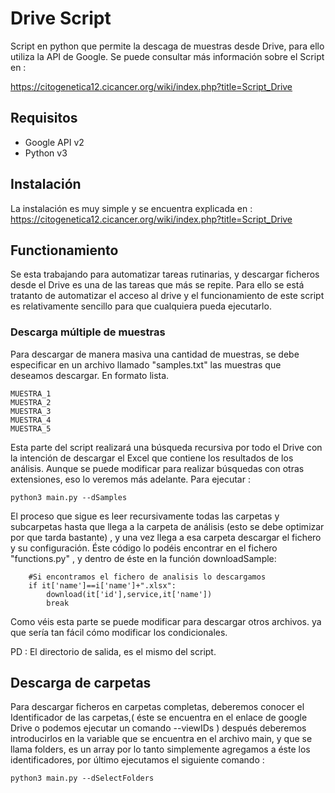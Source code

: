 # Drive Script

Script en python que permite la descaga de muestras desde Drive, para ello utiliza la API de Google. Se puede consultar más información sobre el Script en :

https://citogenetica12.cicancer.org/wiki/index.php?title=Script_Drive

## Requisitos 

* Google API v2
* Python v3

## Instalación

La instalación es muy simple y se encuentra explicada en :
https://citogenetica12.cicancer.org/wiki/index.php?title=Script_Drive

## Functionamiento

Se esta trabajando para automatizar tareas rutinarias, y descargar ficheros desde el Drive es una de las tareas que más se repite. Para ello se está tratanto de automatizar el acceso al drive y el funcionamiento de este script es relativamente sencillo para que cualquiera pueda ejecutarlo. 

### Descarga múltiple de muestras

Para descargar de manera masiva una cantidad de muestras, se debe especificar en un archivo llamado "samples.txt" las muestras que deseamos descargar. En formato lista.

```
MUESTRA_1
MUESTRA_2
MUESTRA_3
MUESTRA_4
MUESTRA_5
```

Esta parte del script realizará una búsqueda recursiva por todo el Drive con la intención de descargar el Excel que contiene los resultados de los análisis. Aunque se puede modificar para realizar búsquedas con otras extensiones, eso lo veremos más adelante. Para ejecutar :

```
python3 main.py --dSamples
```
El proceso que sigue es leer recursivamente todas las carpetas y subcarpetas hasta que llega a la carpeta de análisis (esto se debe optimizar por que tarda bastante) , y una vez llega a esa carpeta descargar el fichero y su configuración. Éste código lo podéis encontrar en el fichero "functions.py" , y dentro de éste en la función downloadSample:

```
	#Si encontramos el fichero de analisis lo descargamos
	if it['name']==i['name']+".xlsx":
		download(it['id'],service,it['name'])
		break

```
Como véis esta parte se puede modificar para descargar otros archivos. ya que sería tan fácil cómo modificar los condicionales. 

PD : El directorio de salida, es el mismo del script.

## Descarga de carpetas

Para descargar ficheros en carpetas completas, deberemos conocer el Identificador de las carpetas,( éste se encuentra en el enlace de google Drive o podemos ejecutar un comando --viewIDs ) después deberemos introducirlos en la variable que se encuentra en el archivo main, y que se llama folders, es un array por lo tanto simplemente agregamos a éste los identificadores, por último ejecutamos el siguiente comando : 
```
python3 main.py --dSelectFolders
```
